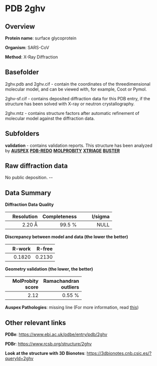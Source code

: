 # PDB 2ghv

## Overview

**Protein name**: surface glycoprotein

**Organism**: SARS-CoV

**Method**: X-Ray Diffraction

## Basefolder

2ghv.pdb and 2ghv.cif - contain the coordinates of the threedimensional molecular model, and can be viewed with, for example, Coot or Pymol.

2ghv-sf.cif - contains deposited diffraction data for this PDB entry, if the structure has been solved with X-ray or neutron crystallography.

2ghv.mtz - contains structure factors after automatic refinement of molecular model against the diffraction data.

## Subfolders





**validation** - contains validation reports. This structure has been analyzed by [**AUSPEX**](https://github.com/thorn-lab/coronavirus_structural_task_force/tree/master/pdb/surface_glycoprotein/SARS-CoV/2ghv/validation/auspex) [**PDB-REDO**](https://github.com/thorn-lab/coronavirus_structural_task_force/tree/master/pdb/surface_glycoprotein/SARS-CoV/2ghv/validation/pdb-redo) [**MOLPROBITY**](https://github.com/thorn-lab/coronavirus_structural_task_force/tree/master/pdb/surface_glycoprotein/SARS-CoV/2ghv/validation/molprobity) [**XTRIAGE**](https://github.com/thorn-lab/coronavirus_structural_task_force/blob/master/pdb/surface_glycoprotein/SARS-CoV/2ghv/validation/Xtriage_output.log) [**BUSTER**](https://www.globalphasing.com/buster/wiki/index.cgi?Covid19Pdb2GHV)

## Raw diffraction data

No public deposition. --<br> 

## Data Summary
**Diffraction Data Quality**

|   | Resolution | Completeness| I/sigma |
|---|-------------:|----------------:|--------------:|
|   |2.20 Å|99.5  %|<img width=50/>NULL |

**Discrepancy between model and data (the lower the better)**

|   | **R-work**| **R-free**   
|---|-------------:|----------------:|           
||  0.1820|  0.2130|

**Geometry validation (the lower, the better)**

|   |**MolProbity<br>score**| **Ramachandran<br>outliers** 
|---|-------------:|----------------:|
||  2.12|  0.55 %|

**Auspex Pathologies**: missing line (For more information, read [this](https://github.com/thorn-lab/coronavirus_structural_task_force/blob/master/pdb/surface_glycoprotein/SARS-CoV/2ghv/validation/auspex/2ghv_auspex_comments.txt))

 



## Other relevant links 
**PDBe**:  https://www.ebi.ac.uk/pdbe/entry/pdb/2ghv
 
**PDBr**: https://www.rcsb.org/structure/2ghv 

**Look at the structure with 3D Bionotes**: https://3dbionotes.cnb.csic.es/?queryId=2ghv

